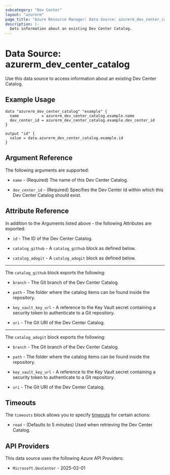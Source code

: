 ```yaml
---
subcategory: "Dev Center"
layout: "azurerm"
page_title: "Azure Resource Manager: Data Source: azurerm_dev_center_catalog"
description: |-
  Gets information about an existing Dev Center Catalog.
---
```


# Data Source: azurerm_dev_center_catalog

Use this data source to access information about an existing Dev Center Catalog.

## Example Usage

```hcl
data "azurerm_dev_center_catalog" "example" {
  name          = azurerm_dev_center_catalog.example.name
  dev_center_id = azurerm_dev_center_catalog.example.dev_center_id
}

output "id" {
  value = data.azurerm_dev_center_catalog.example.id
}
```

## Argument Reference

The following arguments are supported:

* `name` - (Required) The name of this Dev Center Catalog.

* `dev_center_id` - (Required) Specifies the Dev Center Id within which this Dev Center Catalog should exist.

## Attribute Reference

In addition to the Arguments listed above - the following Attributes are exported:

* `id` - The ID of the Dev Center Catalog.

* `catalog_github` - A `catalog_github` block as defined below.

* `catalog_adogit` - A `catalog_adogit` block as defined below.

---

The `catalog_github` block exports the following:

* `branch` - The Git branch of the Dev Center Catalog.

* `path` - The folder where the catalog items can be found inside the repository.

* `key_vault_key_url` - A reference to the Key Vault secret containing a security token to authenticate to a Git repository.

* `uri` - The Git URI of the Dev Center Catalog.

---

The `catalog_adogit` block exports the following:

* `branch` - The Git branch of the Dev Center Catalog.

* `path` - The folder where the catalog items can be found inside the repository.

* `key_vault_key_url` - A reference to the Key Vault secret containing a security token to authenticate to a Git repository.

* `uri` - The Git URI of the Dev Center Catalog.

## Timeouts

The `timeouts` block allows you to specify [timeouts](https://developer.hashicorp.com/terraform/language/resources/configure#define-operation-timeouts) for certain actions:

* `read` - (Defaults to 5 minutes) Used when retrieving the Dev Center Catalog.

## API Providers
<!-- This section is generated, changes will be overwritten -->
This data source uses the following Azure API Providers:

* `Microsoft.DevCenter` - 2025-02-01
